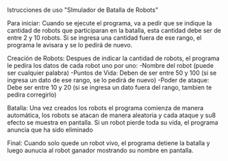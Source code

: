 Istrucciones de uso "SImulador de Batalla de Robots"

Para iniciar: 
Cuando se ejecute el programa, va a pedir que se indique la cantidad de robots que participaran en la batalla, esta 
cantidad debe ser de entre 2 y 10 robots. Si se ingresa una cantidad fuera de ese rango, el programa le avisara y se lo 
pedirá de nuevo. 

Creación de Robots:
Despues de indicar la cantidad de robots, el programa le pedira los datos de cada robot uno por uno:
-Nombre del robot (puede ser cualquier palabra)
-Puntos de Vida: Deben de ser entre 50 y 100 (si se ingresa un dato de ese rango, se lo pedirá de nuevo)
-Poder de ataque: Debe ser entre 10 y 20 (si se ingresa un dato fuera del rango, tambien te pedira corregirlo)

Batalla: 
Una vez creados los robots el programa comienza de manera automática, los robots se atacan de manera aleatoria y cada ataque
y su8 efecto se muestra en pantalla.
Si un robot pierde toda su vida, el programa anuncia que ha sido eliminado 


Final: 
Cuando solo quede un robot vivo, el programa detiene la batalla y luego aunucia al robot ganador mostrando su nombre
en pantalla. 

